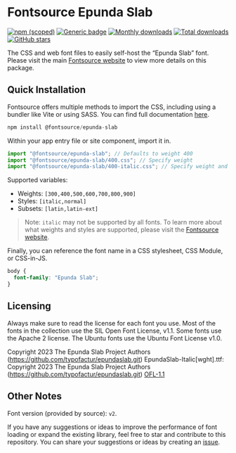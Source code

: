 # Fontsource Epunda Slab

[![npm (scoped)](https://img.shields.io/npm/v/@fontsource/epunda-slab?color=brightgreen)](https://www.npmjs.com/package/@fontsource/epunda-slab) [![Generic badge](https://img.shields.io/badge/fontsource-passing-brightgreen)](https://github.com/fontsource/fontsource) [![Monthly downloads](https://badgen.net/npm/dm/@fontsource/epunda-slab)](https://github.com/fontsource/fontsource) [![Total downloads](https://badgen.net/npm/dt/@fontsource/epunda-slab)](https://github.com/fontsource/fontsource) [![GitHub stars](https://img.shields.io/github/stars/fontsource/fontsource.svg?style=social&label=Star)](https://github.com/fontsource/fontsource/stargazers)

The CSS and web font files to easily self-host the “Epunda Slab” font. Please visit the main [Fontsource website](https://fontsource.org/fonts/epunda-slab) to view more details on this package.

## Quick Installation

Fontsource offers multiple methods to import the CSS, including using a bundler like Vite or using SASS. You can find full documentation [here](https://fontsource.org/docs/getting-started/introduction).

```javascript
npm install @fontsource/epunda-slab
```

Within your app entry file or site component, import it in.

```javascript
import "@fontsource/epunda-slab"; // Defaults to weight 400
import "@fontsource/epunda-slab/400.css"; // Specify weight
import "@fontsource/epunda-slab/400-italic.css"; // Specify weight and style
```

Supported variables:
- Weights: `[300,400,500,600,700,800,900]`
- Styles: `[italic,normal]`
- Subsets: `[latin,latin-ext]`

> Note: `italic` may not be supported by all fonts. To learn more about what weights and styles are supported, please visit the [Fontsource website](https://fontsource.org/fonts/epunda-slab).

Finally, you can reference the font name in a CSS stylesheet, CSS Module, or CSS-in-JS.

```css
body {
  font-family: "Epunda Slab";
}
```

## Licensing
Always make sure to read the license for each font you use. Most of the fonts in the collection use the SIL Open Font License, v1.1. Some fonts use the Apache 2 license. The Ubuntu fonts use the Ubuntu Font License v1.0.

Copyright 2023 The Epunda Slab Project Authors (https://github.com/typofactur/epundaslab.git) EpundaSlab-Italic[wght].ttf: Copyright 2023 The Epunda Slab Project Authors (https://github.com/typofactur/epundaslab.git)
[OFL-1.1](https://openfontlicense.org)

## Other Notes
Font version (provided by source): `v2`.

If you have any suggestions or ideas to improve the performance of font loading or expand the existing library, feel free to star and contribute to this repository. You can share your suggestions or ideas by creating an [issue](https://github.com/fontsource/fontsource/issues).